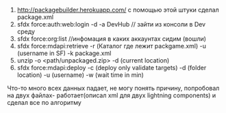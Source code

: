 1. http://packagebuilder.herokuapp.com/ c помощью этой штуки сделал package.xml
2. sfdx force:auth:web:login -d -a DevHub // зайти из консоли в Dev среду
3. sfdx force:org:list //инфомация в каких аккаунтах сидим (вошли)
4. sfdx force:mdapi:retrieve -r (Каталог где лежит packgame.xml) -u (username in SF) -k package.xml
5. unzip -o <path/unpackaged.zip> -d (current location)
6. sfdx force:mdapi:deploy -c (deploy only validate targets) -d (folder location) -u (username) -w (wait time in min)




 Что-то много всех данных падает, не могу понять причину, попробовал на двух файлах- работает(описал xml для двух lightning components) и сделал все по алгоритму 

